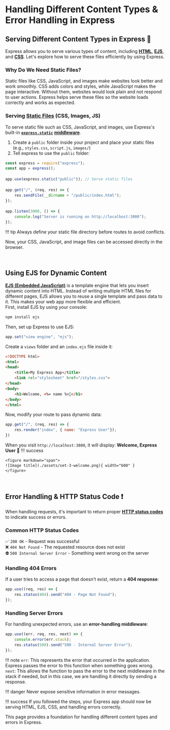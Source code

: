 # Handling Different Content Types & Error Handling in Express

## Serving Different Content Types in Express :art:
Express allows you to serve various types of content, including **[HTML](https://developer.mozilla.org/en-US/docs/Web/HTML)**, **[EJS](https://ejs.co/)**, and **[CSS](https://developer.mozilla.org/en-US/docs/Web/CSS)**. Let's explore how to serve these files efficiently by using Express.

### Why Do We Need Static Files?
Static files like CSS, JavaScript, and images make websites look better and work smoothly. CSS adds colors and styles, while JavaScript makes the page interactive. Without them, websites would look plain and not respond to user actions. Express helps serve these files so the website loads correctly and works as expected.

### Serving [Static Files](Glossary.md) (CSS, Images, JS) 
To serve static file such as CSS, JavaScript, and images, use Express's built-in **[`express.static`](https://expressjs.com/en/starter/static-files.html)** **[middleware](https://expressjs.com/en/guide/using-middleware.html)**.

1. Create a `public` folder inside your project and place your static files (e.g., `styles.css`, `script.js`, `images/`)
2. Tell express to use the `public` folder:
```js
const express = require("express");
const app = express();

app.use(express.static("public")); // Serve static files

app.get("/", (req, res) => {
    res.sendFile(__dirname + "/public/index.html");
});

app.listen(3000, () => {
    console.log("Server is running on http://localhost:3000");
});
```

!!! tip 
    Always define your static file directory before routes to avoid conflicts.

Now, your CSS, JavaScript, and image files can be accessed directly in the browser.


<br>

## Using EJS for Dynamic Content
**[EJS (Embedded JavaScript)](https://ejs.co/)** is a template engine that lets you insert dynamic content into HTML. Instead of writing multiple HTML files for different pages, EJS allows you to reuse a single template and pass data to it. This makes your web app more flexible and efficient.<br> First, install EJS by using your console:
```sh 
npm install ejs
```
Then, set up Express to use EJS:
```js
app.set("view engine", "ejs");
```
Create a `views` folder and an `index.ejs` file inside it:
```html
<!DOCTYPE html>
<html>
<head>
    <title>My Express App</title>
    <link rel="stylesheet" href="/styles.css">
</head>
<body>
    <h1>Welcome, <%= name %>🎉</h1>
</body>
</html>
```
Now, modify your route to pass dynamic data:
```js
app.get("/", (req, res) => {
    res.render("index", { name: "Express User"});
})
```
When you visit `http://localhost:3000`, it will display: **Welcome, Express User**   :tada:
!!! success

    <figure markdown="span">
    ![Image title](./assets/set-3-welcome.png){ width="600" }
    </figure>

<br>

## Error Handling & HTTP Status Code :exclamation:
When handling requests, it's important to return proper **[HTTP status codes](https://developer.mozilla.org/en-US/docs/Web/HTTP/Status)** to indicate success or errors.

### Common HTTP Status Codes
:white_check_mark: `200 OK` - Request was successful <br>
:x: `404 Not Found` - The requested resource does not exist <br>
:no_entry: `500 Internal Server Error` - Something went wrong on the server

### Handling 404 Errors
If a user tries to access a page that doesn't exist, return a **404 response**:
```js
app.use((req, res) => {
    res.status(404).send("404 - Page Not Found");
});
```

### Handling Server Errors
For handling unexpected errors, use an **error-handling middleware**:
```js
app.use((err, req, res, next) => {
    console.error(err.stack);
    res.status(500).send("500 - Internal Server Error");
});
```
!!! note 
    `err`: This represents the error that occurred in the application. Express passes the error to this function when something goes wrong. <br>
    `next`: This allows the function to pass the error to the next middleware in the stack if needed, but in this case, we are handling it directly by sending a response.

!!! danger
    Never expose sensitive information in error messages.

!!! success 
    If you followed the steps, your Express app should now be serving HTML, EJS, CSS, and handling errors correctly.

This page provides a foundation for handling different content types and errors in Express.